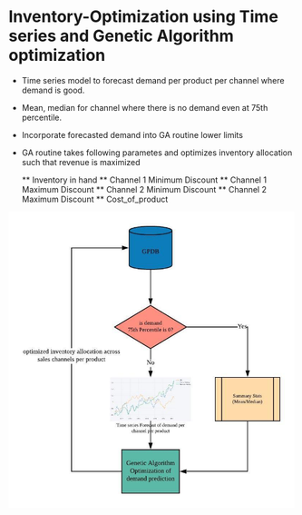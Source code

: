 # Inventory-Optimization using Time series and Genetic Algorithm optimization

* Time series model to forecast demand per product per channel where demand is good. 
* Mean, median for channel where there is no demand even at 75th percentile. 
* Incorporate forecasted demand into GA routine lower limits
* GA routine takes following parametes and optimizes inventory allocation such that revenue is maximized

  ** Inventory in hand
  ** Channel 1 Minimum Discount
  ** Channel 1 Maximum Discount
  ** Channel 2 Minimum Discount
  ** Channel 2 Maximum Discount
  ** Cost_of_product
  

![alt text](https://github.com/pnagula/Inventory-Optimization/blob/master/GA%20Optimization.jpeg)
